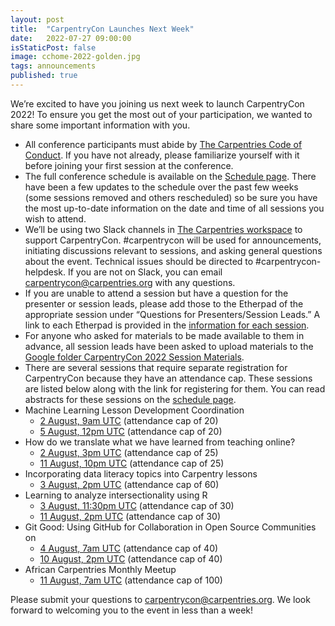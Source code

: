 ```yaml
---
layout: post
title:  "CarpentryCon Launches Next Week"
date:   2022-07-27 09:00:00
isStaticPost: false
image: cchome-2022-golden.jpg
tags: announcements
published: true
---
```


We’re excited to have you joining us next week to launch CarpentryCon 2022! To ensure you get the most out of your participation, we wanted to share some important information with you.

* All conference participants must abide by [The Carpentries Code of Conduct](https://docs.carpentries.org/topic_folders/policies/index_coc.html). If you have not already, please familiarize yourself with it before joining your first session at the conference.
* The full conference schedule is available on the [Schedule page](https://2022.carpentrycon.org/schedule/). There have been a few updates to the schedule over the past few weeks (some sessions removed and others rescheduled) so be sure you have the most up-to-date information on the date and time of all sessions you wish to attend.
* We’ll be using two Slack channels in [The Carpentries workspace](http://swcarpentry.slack.com/) to support CarpentryCon. #carpentrycon will be used for announcements, initiating discussions relevant to sessions, and asking general questions about the event. Technical issues should be directed to #carpentrycon-helpdesk. If you are not on Slack, you can email [carpentrycon@carpentries.org](mailto=carpentrycon@carpentries.org) with any questions.
* If you are unable to attend a session but have a question for the presenter or session leads, please add those to the Etherpad of the appropriate session under “Questions for Presenters/Session Leads.” A link to each Etherpad is provided in the [information for each session](https://2022.carpentrycon.org/schedule/).
* For anyone who asked for materials to be made available to them in advance, all session leads have been asked to upload materials to the [Google folder CarpentryCon 2022 Session Materials](https://drive.google.com/drive/folders/1d3P5qGFPW0jW4Yo6gSsuazGCNVkG3xRC?usp=sharing).
* There are several sessions that require separate registration for CarpentryCon because they have an attendance cap. These sessions are listed below along with the link for registering for them. You can read abstracts for these sessions on the [schedule page](https://2022.carpentrycon.org/schedule/). 
* Machine Learning Lesson Development Coordination
  * [2 August, 9am UTC](https://www.eventbrite.com/e/machine-learning-lesson-development-coordination-tickets-376678935837) (attendance cap of 20)
  * [5 August, 12pm UTC](https://www.eventbrite.com/e/machine-learning-lesson-development-coordination-tickets-376772264987) (attendance cap of 20)
* How do we translate what we have learned from teaching online? 
  * [2 August, 3pm UTC](https://www.eventbrite.com/e/how-do-we-translate-what-we-have-learned-from-teaching-online-tickets-377612889317) (attendance cap of 25)
  * [11 August, 10pm UTC](https://www.eventbrite.com/e/how-do-we-translate-what-we-have-learned-from-teaching-online-tickets-377613160127) (attendance cap of 25)
* Incorporating data literacy topics into Carpentry lessons
  * [3 August, 2pm UTC](https://www.eventbrite.com/e/incorporating-data-literacy-topics-into-carpentry-lessons-tickets-376676067257) (attendance cap of 60)
* Learning to analyze intersectionality using R
  * [3 August, 11:30pm UTC](https://www.eventbrite.com/e/learning-to-analyze-intersectionality-using-r-tickets-376677411277) (attendance cap of 30)
  * [11 August, 2pm UTC](https://www.eventbrite.com/e/learning-to-analyze-intersectionality-using-r-tickets-376677822507) (attendance cap of 30)
* Git Good: Using GitHub for Collaboration in Open Source Communities on
  * [4 August, 7am UTC](https://www.eventbrite.com/e/git-good-using-github-for-collaboration-in-open-source-communities-tickets-376772896877) (attendance cap of 40)
  * [10 August, 2pm UTC](https://www.eventbrite.com/e/git-good-using-github-for-collaboration-in-open-source-communities-tickets-376772636097) (attendance cap of 40)
* African Carpentries Monthly Meetup
  * [11 August, 7am UTC](https://www.eventbrite.com/e/african-carpentries-monthly-meetup-tickets-376642557027) (attendance cap of 100) 

Please submit your questions to [carpentrycon@carpentries.org](mailto=carpentrycon@carpentries.org). We look forward to welcoming you to the event in less than a week!
